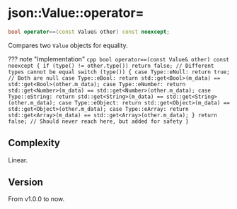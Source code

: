# **json::Value::operator=**

```cpp
bool operator==(const Value& other) const noexcept;
```

Compares two `Value` objects for equality.

??? note "Implementation"
    ```cpp
    bool operator==(const Value& other) const noexcept {
        if (type() != other.type()) return false; // Different types cannot be equal
        switch (type()) {
            case Type::eNull: return true; // Both are null
            case Type::eBool: return std::get<Bool>(m_data) == std::get<Bool>(other.m_data);
            case Type::eNumber: return std::get<Number>(m_data) == std::get<Number>(other.m_data);
            case Type::eString: return std::get<String>(m_data) == std::get<String>(other.m_data);
            case Type::eObject: return std::get<Object>(m_data) == std::get<Object>(other.m_data);
            case Type::eArray: return std::get<Array>(m_data) == std::get<Array>(other.m_data);
        }
        return false; // Should never reach here, but added for safety
    }
    ```

## Complexity

Linear.

## Version

From v1.0.0 to now.
